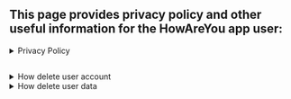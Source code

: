 
## This page provides privacy policy and other useful information for the HowAreYou app user:
<details>
<summary>Privacy Policy</summary>

  ### Privacy Policy
  Onitrona built the HowAreYou app as free app. This SERVICE is provided by Onitrona at no cost and is intended for use as is.

This page is used to inform visitors regarding our policies with the collection, use, and disclosure of Personal Information if anyone decided to use our Service.

If you choose to use our Service, then you agree to the collection and use of information in relation to this policy. The Personal Information that We collect is used for providing and improving the Service. We will not use or share your information with anyone except as described in this Privacy Policy.

The terms used in this Privacy Policy have the same meanings as in our Terms and Conditions, which are accessible at unless otherwise defined in this Privacy Policy.

**Information Collection and Use**

For a better experience, while using our Service, we may require you to provide us with certain personally identifiable information: user name, email address. The information that we request will be retained by us and used as described in this privacy policy.

The app does use third-party services that may collect information used to identify you.

Link to the privacy policy of third-party service providers used by the app

*   [Google Play Services](https://www.google.com/policies/privacy/)
*   [Google Analytics for Firebase](https://firebase.google.com/policies/analytics)
*   [Firebase Services](https://firebase.google.com/support/privacy)

**Log Data**

We want to inform you that whenever you use our Service, in a case of an error in the app we collect data and information (through third-party products) on your phone called Log Data. This Log Data may include information such as your device Internet Protocol (“IP”) address, device name, operating system version, the configuration of the app when utilizing our Service, the time and date of your use of the Service, and other statistics.

**Cookies**

Cookies are files with a small amount of data that are commonly used as anonymous unique identifiers. These are sent to your browser from the websites that you visit and are stored on your device's internal memory.

This Service does not use these “cookies” explicitly. However, the app may use third-party code and libraries that use “cookies” to collect information and improve their services. You have the option to either accept or refuse these cookies and know when a cookie is being sent to your device. If you choose to refuse our cookies, you may not be able to use some portions of this Service.

**Service Providers**

We may employ third-party companies and individuals due to the following reasons:

*   To facilitate our Service;
*   To provide the Service on our behalf;
*   To perform Service-related services; or
*   To assist us in analyzing how our Service is used.

We want to inform users of this Service that these third parties have access to their Personal Information. The reason is to perform the tasks assigned to them on our behalf. However, they are obligated not to disclose or use the information for any other purpose.

**Security**

We value your trust in providing us your Personal Information, thus we are striving to use commercially acceptable means of protecting it. But remember that no method of transmission over the internet, or method of electronic storage is 100% secure and reliable, and we cannot guarantee its absolute security.

**Links to Other Sites**

This Service may contain links to other sites. If you click on a third-party link, you will be directed to that site. Note that these external sites are not operated by [me/us]. Therefore, [I/We] strongly advise you to review the Privacy Policy of these websites. [I/We] have no control over and assume no responsibility for the content, privacy policies, or practices of any third-party sites or services.

**Children’s Privacy**

These Services do not address anyone under the age of 13. We do not knowingly collect personally identifiable information from children under 13 years of age. In the case we discover that a child under 13 has provided us with personal information, we immediately delete this from our servers. If you are a parent or guardian and you are aware that your child has provided us with personal information, please contact us so that we will be able to do the necessary actions.

**Changes to This Privacy Policy**

We may update our Privacy Policy from time to time. Thus, you are advised to review this page periodically for any changes. We will notify you of any changes by posting the new Privacy Policy on this page.

This policy is effective as of 2023-06-21

**Contact Us**

If you have any questions or suggestions about our Privacy Policy, do not hesitate to contact us at antuere@yandex.ru.
</details>

<h2></h2>
<details>
<summary>How delete user account</summary>
  To delete your HowAreYou account, you need to:
  
1. In the application settings, go to manage account;
2. Click on the "Delete account" button;
3. Reauthenticate by following the instructions on the screen;
4. Agree with account deletion, this action is irreversible!
4. After this, all of your data, including recorded days, will be deleted from our server and nothing will be saved on it.
</details>

<details>
<summary>How delete user data</summary>
To delete your recorded days from the server you need to:
  
1. In the application settings, go to manage account;
2. Click on the "Delete day entries" button;
3. In the dialog box that appears, click "Delete records";
4. After this your recorded days will be deleted from our server. On the server will remain only the data associated with your account: user name, email, password. 

Pay attention, that in this case records will be also deleted on your device! If you want to delete the data only on the server, use the delete account. 

You can read about data retention times [here](https://firebase.google.com/terms/data-processing-terms#6.-data-deletion).
</details>
